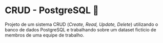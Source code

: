 # **CRUD - PostgreSQL 🎲**

Projeto de um sistema CRUD (*Create, Read, Update, Delete*) utilizando o banco de dados PostgreSQL e trabalhando sobre um dataset fictício de membros de uma equipe de trabalho.




